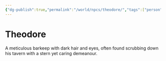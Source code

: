 ```yaml
---
{"dg-publish":true,"permalink":"/world/npcs/theodore/","tags":["person","npc"]}
---
```


# Theodore
A meticulous barkeep with dark hair and eyes, often found scrubbing down his tavern with a stern yet caring demeanour.